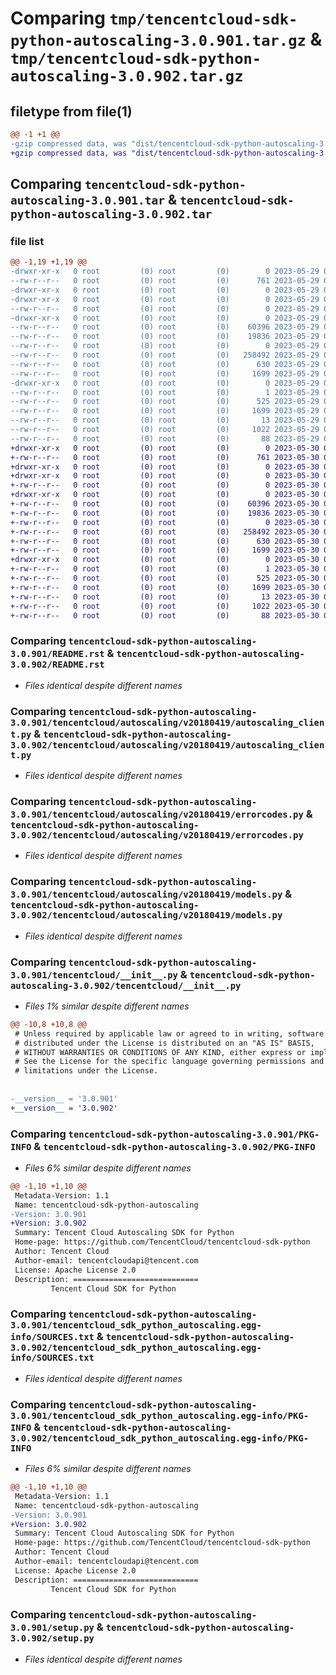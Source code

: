 # Comparing `tmp/tencentcloud-sdk-python-autoscaling-3.0.901.tar.gz` & `tmp/tencentcloud-sdk-python-autoscaling-3.0.902.tar.gz`

## filetype from file(1)

```diff
@@ -1 +1 @@
-gzip compressed data, was "dist/tencentcloud-sdk-python-autoscaling-3.0.901.tar", last modified: Mon May 29 02:16:47 2023, max compression
+gzip compressed data, was "dist/tencentcloud-sdk-python-autoscaling-3.0.902.tar", last modified: Tue May 30 00:15:16 2023, max compression
```

## Comparing `tencentcloud-sdk-python-autoscaling-3.0.901.tar` & `tencentcloud-sdk-python-autoscaling-3.0.902.tar`

### file list

```diff
@@ -1,19 +1,19 @@
-drwxr-xr-x   0 root         (0) root         (0)        0 2023-05-29 02:16:47.000000 tencentcloud-sdk-python-autoscaling-3.0.901/
--rw-r--r--   0 root         (0) root         (0)      761 2023-05-29 02:16:47.000000 tencentcloud-sdk-python-autoscaling-3.0.901/README.rst
-drwxr-xr-x   0 root         (0) root         (0)        0 2023-05-29 02:16:47.000000 tencentcloud-sdk-python-autoscaling-3.0.901/tencentcloud/
-drwxr-xr-x   0 root         (0) root         (0)        0 2023-05-29 02:16:47.000000 tencentcloud-sdk-python-autoscaling-3.0.901/tencentcloud/autoscaling/
--rw-r--r--   0 root         (0) root         (0)        0 2023-05-29 02:16:47.000000 tencentcloud-sdk-python-autoscaling-3.0.901/tencentcloud/autoscaling/__init__.py
-drwxr-xr-x   0 root         (0) root         (0)        0 2023-05-29 02:16:47.000000 tencentcloud-sdk-python-autoscaling-3.0.901/tencentcloud/autoscaling/v20180419/
--rw-r--r--   0 root         (0) root         (0)    60396 2023-05-29 02:16:47.000000 tencentcloud-sdk-python-autoscaling-3.0.901/tencentcloud/autoscaling/v20180419/autoscaling_client.py
--rw-r--r--   0 root         (0) root         (0)    19836 2023-05-29 02:16:47.000000 tencentcloud-sdk-python-autoscaling-3.0.901/tencentcloud/autoscaling/v20180419/errorcodes.py
--rw-r--r--   0 root         (0) root         (0)        0 2023-05-29 02:16:47.000000 tencentcloud-sdk-python-autoscaling-3.0.901/tencentcloud/autoscaling/v20180419/__init__.py
--rw-r--r--   0 root         (0) root         (0)   258492 2023-05-29 02:16:47.000000 tencentcloud-sdk-python-autoscaling-3.0.901/tencentcloud/autoscaling/v20180419/models.py
--rw-r--r--   0 root         (0) root         (0)      630 2023-05-29 02:16:47.000000 tencentcloud-sdk-python-autoscaling-3.0.901/tencentcloud/__init__.py
--rw-r--r--   0 root         (0) root         (0)     1699 2023-05-29 02:16:47.000000 tencentcloud-sdk-python-autoscaling-3.0.901/PKG-INFO
-drwxr-xr-x   0 root         (0) root         (0)        0 2023-05-29 02:16:47.000000 tencentcloud-sdk-python-autoscaling-3.0.901/tencentcloud_sdk_python_autoscaling.egg-info/
--rw-r--r--   0 root         (0) root         (0)        1 2023-05-29 02:16:47.000000 tencentcloud-sdk-python-autoscaling-3.0.901/tencentcloud_sdk_python_autoscaling.egg-info/dependency_links.txt
--rw-r--r--   0 root         (0) root         (0)      525 2023-05-29 02:16:47.000000 tencentcloud-sdk-python-autoscaling-3.0.901/tencentcloud_sdk_python_autoscaling.egg-info/SOURCES.txt
--rw-r--r--   0 root         (0) root         (0)     1699 2023-05-29 02:16:47.000000 tencentcloud-sdk-python-autoscaling-3.0.901/tencentcloud_sdk_python_autoscaling.egg-info/PKG-INFO
--rw-r--r--   0 root         (0) root         (0)       13 2023-05-29 02:16:47.000000 tencentcloud-sdk-python-autoscaling-3.0.901/tencentcloud_sdk_python_autoscaling.egg-info/top_level.txt
--rw-r--r--   0 root         (0) root         (0)     1022 2023-05-29 02:16:47.000000 tencentcloud-sdk-python-autoscaling-3.0.901/setup.py
--rw-r--r--   0 root         (0) root         (0)       88 2023-05-29 02:16:47.000000 tencentcloud-sdk-python-autoscaling-3.0.901/setup.cfg
+drwxr-xr-x   0 root         (0) root         (0)        0 2023-05-30 00:15:16.000000 tencentcloud-sdk-python-autoscaling-3.0.902/
+-rw-r--r--   0 root         (0) root         (0)      761 2023-05-30 00:15:16.000000 tencentcloud-sdk-python-autoscaling-3.0.902/README.rst
+drwxr-xr-x   0 root         (0) root         (0)        0 2023-05-30 00:15:16.000000 tencentcloud-sdk-python-autoscaling-3.0.902/tencentcloud/
+drwxr-xr-x   0 root         (0) root         (0)        0 2023-05-30 00:15:16.000000 tencentcloud-sdk-python-autoscaling-3.0.902/tencentcloud/autoscaling/
+-rw-r--r--   0 root         (0) root         (0)        0 2023-05-30 00:15:16.000000 tencentcloud-sdk-python-autoscaling-3.0.902/tencentcloud/autoscaling/__init__.py
+drwxr-xr-x   0 root         (0) root         (0)        0 2023-05-30 00:15:16.000000 tencentcloud-sdk-python-autoscaling-3.0.902/tencentcloud/autoscaling/v20180419/
+-rw-r--r--   0 root         (0) root         (0)    60396 2023-05-30 00:15:16.000000 tencentcloud-sdk-python-autoscaling-3.0.902/tencentcloud/autoscaling/v20180419/autoscaling_client.py
+-rw-r--r--   0 root         (0) root         (0)    19836 2023-05-30 00:15:16.000000 tencentcloud-sdk-python-autoscaling-3.0.902/tencentcloud/autoscaling/v20180419/errorcodes.py
+-rw-r--r--   0 root         (0) root         (0)        0 2023-05-30 00:15:16.000000 tencentcloud-sdk-python-autoscaling-3.0.902/tencentcloud/autoscaling/v20180419/__init__.py
+-rw-r--r--   0 root         (0) root         (0)   258492 2023-05-30 00:15:16.000000 tencentcloud-sdk-python-autoscaling-3.0.902/tencentcloud/autoscaling/v20180419/models.py
+-rw-r--r--   0 root         (0) root         (0)      630 2023-05-30 00:15:16.000000 tencentcloud-sdk-python-autoscaling-3.0.902/tencentcloud/__init__.py
+-rw-r--r--   0 root         (0) root         (0)     1699 2023-05-30 00:15:16.000000 tencentcloud-sdk-python-autoscaling-3.0.902/PKG-INFO
+drwxr-xr-x   0 root         (0) root         (0)        0 2023-05-30 00:15:16.000000 tencentcloud-sdk-python-autoscaling-3.0.902/tencentcloud_sdk_python_autoscaling.egg-info/
+-rw-r--r--   0 root         (0) root         (0)        1 2023-05-30 00:15:16.000000 tencentcloud-sdk-python-autoscaling-3.0.902/tencentcloud_sdk_python_autoscaling.egg-info/dependency_links.txt
+-rw-r--r--   0 root         (0) root         (0)      525 2023-05-30 00:15:16.000000 tencentcloud-sdk-python-autoscaling-3.0.902/tencentcloud_sdk_python_autoscaling.egg-info/SOURCES.txt
+-rw-r--r--   0 root         (0) root         (0)     1699 2023-05-30 00:15:16.000000 tencentcloud-sdk-python-autoscaling-3.0.902/tencentcloud_sdk_python_autoscaling.egg-info/PKG-INFO
+-rw-r--r--   0 root         (0) root         (0)       13 2023-05-30 00:15:16.000000 tencentcloud-sdk-python-autoscaling-3.0.902/tencentcloud_sdk_python_autoscaling.egg-info/top_level.txt
+-rw-r--r--   0 root         (0) root         (0)     1022 2023-05-30 00:15:16.000000 tencentcloud-sdk-python-autoscaling-3.0.902/setup.py
+-rw-r--r--   0 root         (0) root         (0)       88 2023-05-30 00:15:16.000000 tencentcloud-sdk-python-autoscaling-3.0.902/setup.cfg
```

### Comparing `tencentcloud-sdk-python-autoscaling-3.0.901/README.rst` & `tencentcloud-sdk-python-autoscaling-3.0.902/README.rst`

 * *Files identical despite different names*

### Comparing `tencentcloud-sdk-python-autoscaling-3.0.901/tencentcloud/autoscaling/v20180419/autoscaling_client.py` & `tencentcloud-sdk-python-autoscaling-3.0.902/tencentcloud/autoscaling/v20180419/autoscaling_client.py`

 * *Files identical despite different names*

### Comparing `tencentcloud-sdk-python-autoscaling-3.0.901/tencentcloud/autoscaling/v20180419/errorcodes.py` & `tencentcloud-sdk-python-autoscaling-3.0.902/tencentcloud/autoscaling/v20180419/errorcodes.py`

 * *Files identical despite different names*

### Comparing `tencentcloud-sdk-python-autoscaling-3.0.901/tencentcloud/autoscaling/v20180419/models.py` & `tencentcloud-sdk-python-autoscaling-3.0.902/tencentcloud/autoscaling/v20180419/models.py`

 * *Files identical despite different names*

### Comparing `tencentcloud-sdk-python-autoscaling-3.0.901/tencentcloud/__init__.py` & `tencentcloud-sdk-python-autoscaling-3.0.902/tencentcloud/__init__.py`

 * *Files 1% similar despite different names*

```diff
@@ -10,8 +10,8 @@
 # Unless required by applicable law or agreed to in writing, software
 # distributed under the License is distributed on an "AS IS" BASIS,
 # WITHOUT WARRANTIES OR CONDITIONS OF ANY KIND, either express or implied.
 # See the License for the specific language governing permissions and
 # limitations under the License.
 
 
-__version__ = '3.0.901'
+__version__ = '3.0.902'
```

### Comparing `tencentcloud-sdk-python-autoscaling-3.0.901/PKG-INFO` & `tencentcloud-sdk-python-autoscaling-3.0.902/PKG-INFO`

 * *Files 6% similar despite different names*

```diff
@@ -1,10 +1,10 @@
 Metadata-Version: 1.1
 Name: tencentcloud-sdk-python-autoscaling
-Version: 3.0.901
+Version: 3.0.902
 Summary: Tencent Cloud Autoscaling SDK for Python
 Home-page: https://github.com/TencentCloud/tencentcloud-sdk-python
 Author: Tencent Cloud
 Author-email: tencentcloudapi@tencent.com
 License: Apache License 2.0
 Description: ============================
         Tencent Cloud SDK for Python
```

### Comparing `tencentcloud-sdk-python-autoscaling-3.0.901/tencentcloud_sdk_python_autoscaling.egg-info/SOURCES.txt` & `tencentcloud-sdk-python-autoscaling-3.0.902/tencentcloud_sdk_python_autoscaling.egg-info/SOURCES.txt`

 * *Files identical despite different names*

### Comparing `tencentcloud-sdk-python-autoscaling-3.0.901/tencentcloud_sdk_python_autoscaling.egg-info/PKG-INFO` & `tencentcloud-sdk-python-autoscaling-3.0.902/tencentcloud_sdk_python_autoscaling.egg-info/PKG-INFO`

 * *Files 6% similar despite different names*

```diff
@@ -1,10 +1,10 @@
 Metadata-Version: 1.1
 Name: tencentcloud-sdk-python-autoscaling
-Version: 3.0.901
+Version: 3.0.902
 Summary: Tencent Cloud Autoscaling SDK for Python
 Home-page: https://github.com/TencentCloud/tencentcloud-sdk-python
 Author: Tencent Cloud
 Author-email: tencentcloudapi@tencent.com
 License: Apache License 2.0
 Description: ============================
         Tencent Cloud SDK for Python
```

### Comparing `tencentcloud-sdk-python-autoscaling-3.0.901/setup.py` & `tencentcloud-sdk-python-autoscaling-3.0.902/setup.py`

 * *Files identical despite different names*

